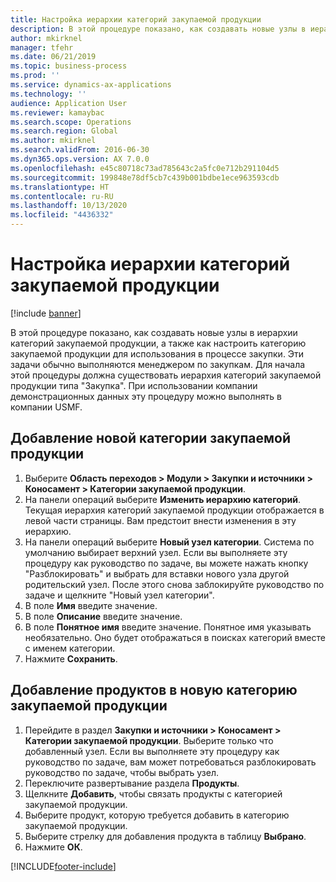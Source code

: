```yaml
---
title: Настройка иерархии категорий закупаемой продукции
description: В этой процедуре показано, как создавать новые узлы в иерархии категорий закупаемой продукции, а также как настроить категорию закупаемой продукции для использования в процессе закупки.
author: mkirknel
manager: tfehr
ms.date: 06/21/2019
ms.topic: business-process
ms.prod: ''
ms.service: dynamics-ax-applications
ms.technology: ''
audience: Application User
ms.reviewer: kamaybac
ms.search.scope: Operations
ms.search.region: Global
ms.author: mkirknel
ms.search.validFrom: 2016-06-30
ms.dyn365.ops.version: AX 7.0.0
ms.openlocfilehash: e45c80718c73ad785643c2a5fc0e712b291104d5
ms.sourcegitcommit: 199848e78df5cb7c439b001bdbe1ece963593cdb
ms.translationtype: HT
ms.contentlocale: ru-RU
ms.lasthandoff: 10/13/2020
ms.locfileid: "4436332"
---
```

# <a name="set-up-a-procurement-category-hierarchy"></a>Настройка иерархии категорий закупаемой продукции

[!include [banner](../../includes/banner.md)]

В этой процедуре показано, как создавать новые узлы в иерархии категорий закупаемой продукции, а также как настроить категорию закупаемой продукции для использования в процессе закупки. Эти задачи обычно выполняются менеджером по закупкам. Для начала этой процедуры должна существовать иерархия категорий закупаемой продукции типа "Закупка". При использовании компании демонстрационных данных эту процедуру можно выполнять в компании USMF.


## <a name="add-a-new-procurement-category"></a>Добавление новой категории закупаемой продукции
1. Выберите **Область переходов > Модули > Закупки и источники > Коносамент > Категории закупаемой продукции**.
2. На панели операций выберите **Изменить иерархию категорий**. Текущая иерархия категорий закупаемой продукции отображается в левой части страницы. Вам предстоит внести изменения в эту иерархию.  
3. На панели операций выберите **Новый узел категории**. Система по умолчанию выбирает верхний узел. Если вы выполняете эту процедуру как руководство по задаче, вы можете нажать кнопку "Разблокировать" и выбрать для вставки нового узла другой родительский узел. После этого снова заблокируйте руководство по задаче и щелкните "Новый узел категории".  
4. В поле **Имя** введите значение.
5. В поле **Описание** введите значение.
6. В поле **Понятное имя** введите значение. Понятное имя указывать необязательно. Оно будет отображаться в поисках категорий вместе с именем категории.  
7. Нажмите **Сохранить**.

## <a name="add-products-to-your-new-procurement-category"></a>Добавление продуктов в новую категорию закупаемой продукции
1. Перейдите в раздел **Закупки и источники > Коносамент > Категории закупаемой продукции**. Выберите только что добавленный узел. Если вы выполняете эту процедуру как руководство по задаче, вам может потребоваться разблокировать руководство по задаче, чтобы выбрать узел.  
2. Переключите развертывание раздела **Продукты**.
3. Щелкните **Добавить**, чтобы связать продукты с категорией закупаемой продукции.
4. Выберите продукт, которую требуется добавить в категорию закупаемой продукции.
5. Выберите стрелку для добавления продукта в таблицу **Выбрано**.
6. Нажмите **ОК**.


[!INCLUDE[footer-include](../../../includes/footer-banner.md)]